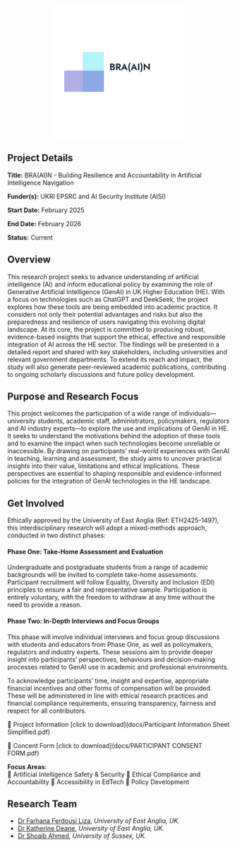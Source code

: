 <p align="center">
  <img src="img/block_logo.png" alt="Project Logo" width="300"> </p>
  
  
<!--  *A research project funded by [EPSRC](https://epsrc.ukri.org/) and [AISI](https://www.aisi.gov.uk/)*  

  ![GitHub last commit](https://img.shields.io/github/last-commit/your-repo/your-project?color=5bc0be)
  ![License](https://img.shields.io/badge/license-MIT-blue) -->


## Project Details

**Title:** BRA(AI)N - Building Resilience and Accountability in Artificial Intelligence Navigation

**Funder(s):** UKRI EPSRC and AI Security Institute (AISI)

**Start Date:** February 2025

**End Date:** February 2026

**Status:** Current




## Overview
<!-- **Investigating trustworthy AI systems for education** through resilience enhancement against adversarial attacks, biases, and environmental uncertainties while ensuring transparent decision-making. -->


This research project seeks to advance understanding of artificial intelligence (AI) and inform educational policy by examining the role of Generative Artificial Intelligence (GenAI) in UK Higher Education (HE). With a focus on technologies such as ChatGPT and DeekSeek, the project explores how these tools are being embedded into academic practice. It considers not only their potential advantages and risks but also the preparedness and resilience of users navigating this evolving digital landscape.
At its core, the project is committed to producing robust, evidence-based insights that support the ethical, effective and responsible integration of AI across the HE sector. The findings will be presented in a detailed report and shared with key stakeholders, including universities and relevant government departments. To extend its reach and impact, the study will also generate peer-reviewed academic publications, contributing to ongoing scholarly discussions and future policy development.

## Purpose and Research Focus
This project welcomes the participation of a wide range of individuals—university students, academic staff, administrators, policymakers, regulators and AI industry experts—to explore the use and implications of GenAI in HE. It seeks to understand the motivations behind the adoption of these tools and to examine the impact when such technologies become unreliable or inaccessible.
By drawing on participants’ real-world experiences with GenAI in teaching, learning and assessment, the study aims to uncover practical insights into their value, limitations and ethical implications. These perspectives are essential to shaping responsible and evidence-informed policies for the integration of GenAI technologies in the HE landscape.

## Get Involved
Ethically approved by the University of East Anglia (Ref: ETH2425-1497), this interdisciplinary research will adopt a mixed-methods approach, conducted in two distinct phases:

#### Phase One: Take-Home Assessment and Evaluation
Undergraduate and postgraduate students from a range of academic backgrounds will be invited to complete take-home assessments. Participant recruitment will follow Equality, Diversity and Inclusion (EDI) principles to ensure a fair and representative sample. Participation is entirely voluntary, with the freedom to withdraw at any time without the need to provide a reason.

#### Phase Two: In-Depth Interviews and Focus Groups
This phase will involve individual interviews and focus group discussions with students and educators from Phase One, as well as policymakers, regulators and industry experts. These sessions aim to provide deeper insight into participants’ perspectives, behaviours and decision-making processes related to GenAI use in academic and professional environments.

To acknowledge participants’ time, insight and expertise, appropriate financial incentives and other forms of compensation will be provided. These will be administered in line with ethical research practices and financial compliance requirements, ensuring transparency, fairness and respect for all contributors.

🔹 Project Information [click to download](docs/Participant Information Sheet Simplified.pdf)

🔹 Concent Form [click to download](docs/PARTICIPANT CONSENT FORM.pdf)


<!-- 
### Key Objectives
✔ **Robustness**: Improve artificial intelligence reliability in dynamic educational environments  
✔ **Accountability**: Develop transparent decision support frameworks  
✔ **Impact**: Test systems in real-world skill development scenarios  
-->

**Focus Areas**:  
🔹 Artificial Intelligence Safety & Security
🔹 Ethical Compliance and Accountability
🔹 Accessibility in EdTech
🔹 Policy Development

<!--
## Get Involved
We welcome collaborations from researchers and educators!

📧 Contact: f.liza@uea.ac.uk
📢 Follow: @ProjectTwitterHandle

Would you be interested in contributing? Reach out via email!
-->

<!--
## 🛠 Methodology  
### **Technical Approach**  
- **Adversarial Training**: Stress-testing AI models against perturbations.  
- **Explainability Tools**: SHAP, LIME, or custom interpretability modules.  
- **Evaluation** Controlled educational experiments.
-->


## Research Team
<!-- **Co-Lead Investigator**:  -->

- [Dr Farhana Ferdousi Liza](https://research-portal.uea.ac.uk/en/persons/farhana-ferdousi-liza-fhea), *University of East Anglia, UK.* 
- [Dr Katherine Deane](https://research-portal.uea.ac.uk/en/persons/katherine-deane), *University of East Anglia, UK.*
- [Dr Shoaib Ahmed](https://profiles.sussex.ac.uk/p590456-shoaib-ahmed/professional), *University of Sussex, UK.*




<!--
## Partners
<p align="center"> <a href="https://epsrc.ukri.org/"> <img src="img/UKRI.png" alt="UKRI EPSRC" height="50"> </a> &nbsp;&nbsp;&nbsp; <a href="https://www.aisi.gov.uk/"> <img src="img/AISI.svg" alt="AISI" height="50"> </a> &nbsp;&nbsp;&nbsp; <a href="https://www.microsoft.com/en-us/research/"> <img src="img/MS.png" alt="Microsoft" height="70"> </a> &nbsp;&nbsp;&nbsp; </p>

Grant Support: EPSRC/AISI Grant #YYYYY


### License

This project is licensed under the MIT License - see the LICENSE file for details.

<p align="center"> <sub>Built with ❤️ by the Responsible AI Education Team</sub> </p> 

-->


